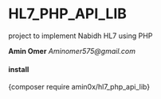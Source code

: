 # HL7_PHP_API_LIB

project to implement Nabidh HL7 using PHP

**Amin Omer** _Aminomer575@gmail.com_

#### install

{composer require amin0x/hl7_php_api_lib}
